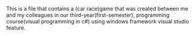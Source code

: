 This is a file that contains a (car race)game that was created between me and my  colleagues in our third-year(first-semester), 
programming course(visual programming in c#) using windows framework visual studio feature.
